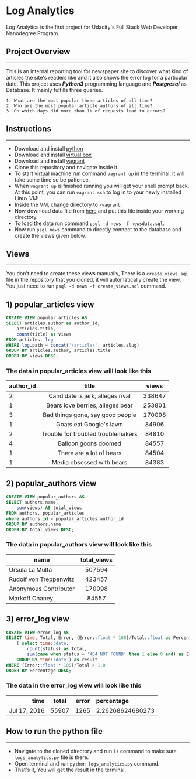 # Log Analytics

Log Analytics is the first project for Udacity's Full Stack Web Developer Nanodegree Program.

## Project Overview

___

This is an internal reporting tool for newspaper site to discover what kind of articles the site's readers like and it also shows the error log for a particular date. This project uses **_Python3_** programming language and **_Postgresql_** as Database. It mainly fulfills three queries.

    1. What are the most popular three articles of all time?
    2. Who are the most popular article authors of all time?
    3. On which days did more than 1% of requests lead to errors?

## Instructions

___

* Download and install [python](https://www.python.org/)
* Download and install [virtual box](https://www.virtualbox.org/)
* Download and install [vagrant](https://www.vagrantup.com/)
* Clone this repository and navigate inside it.
* To start virtual machine run command ```vagrant up``` in the terminal, it will take some time so be patience.
* When ```vagrant up``` is finished running you will get your shell prompt back. At this point, you can run ```vagrant ssh``` to log in to your newly installed Linux VM!
* Inside the VM, change directory to ```/vagrant```.
* Now download data file from [here](https://d17h27t6h515a5.cloudfront.net/topher/2016/August/57b5f748_newsdata/newsdata.zip) and put this file inside your working directory.
* To load the data run command ```psql -d news -f newsdata.sql```.
* Now run ```psql news``` command to directly connect to the database and create the views given below.

## Views

___

 You don't need to create these views manually, There is a ```create_views.sql``` file in the repository that you cloned, it will automatically create the view. You just need to run ```psql -d news -f create_views.sql``` command.

## 1) popular_articles view

```sql
CREATE VIEW popular_articles AS
SELECT articles.author as author_id,
    articles.title,
    count(title) as views
FROM articles, log
WHERE log.path = concat('/article/', articles.slug)
GROUP BY articles.author, articles.title
ORDER BY views DESC;
```

### The data in popular_articles view will look like this

|author_id |               title                | views|  
|-----------|:------------------------------------:|:--------:|
|2 | Candidate is jerk, alleges rival   | 338647|
|1 | Bears love berries, alleges bear   | 253801|
| 3 | Bad things gone, say good people   | 170098|
| 1 | Goats eat Google's lawn            |  84906|
| 2 | Trouble for troubled troublemakers |  84810|
| 4 | Balloon goons doomed               |  84557|
| 1 | There are a lot of bears           |  84504|
| 1 | Media obsessed with bears          |  84383|

## 2) popular_authors view

```sql
CREATE VIEW popular_authors AS
SELECT authors.name,
    sum(views) AS total_views
FROM authors, popular_articles
where authors.id = popular_articles.author_id
GROUP BY authors.name
ORDER BY total_views DESC;
```

### The data in popular_authors view will look like this

|               name                | total_views |
|----------------------------|:-------------:|
|Ursula La Multa               |      507594 |
| Rudolf von Treppenwitz  |      423457 |
| Anonymous Contributor  |      170098 |
| Markoff Chaney               |       84557  |

## 3) error_log view

```sql
CREATE VIEW error_log AS
SELECT time, Total, Error, (Error::float * 100)/Total::float as Percentage FROM
    ( select time::date,
        count(status) as Total,
        sum(case when status = '404 NOT FOUND' then 1 else 0 end) as Error from log
    GROUP BY time::date ) as result
WHERE (Error::float * 100)/Total > 1.0
ORDER BY Percentage DESC;
```

### The data in the error_log view will look like this

|time | total   | error  | percentage |
|-----:|:-------:|:------:|:-------|
| Jul 17, 2016 | 55907 |  1265 | 2.26268624680273 |

## How to run the python file

___

* Navigate to the cloned directory and run ```ls``` command to make sure ```logs_analytics.py``` file is there.
* Open terminal and run ```python logs_analytics.py``` command.
* That's it, You will get the result in the terminal.
